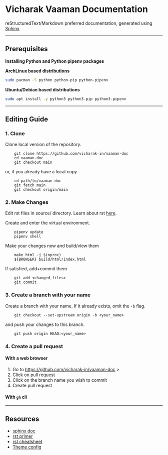 # Vicharak Vaaman Documentation

reStructuredText/Markdown preferred documentation, generated using [Sphinx](https://www.sphinx-doc.org/en/master/usage/quickstart.html).

---

## Prerequisites

**Installing Python and Python pipenv packages**

**ArchLinux based distributions**
```bash
sudo pacman -S python python-pip python-pipenv
```

**Ubuntu/Debian based distributions**
```bash
sudo apt install -y python3 python3-pip python3-pipenv
```

---

## Editing Guide

### 1. Clone 

Clone local version of the repository. 
```
    git clone https://github.com/vicharak-in/vaaman-doc
    cd vaaman-doc
    git checkout main
```
or, if you already have a local copy
```
	cd path/to/vaaman-doc
    git fetch main
    git checkout origin/main
```

### 2. Make Changes 

Edit rst files in source/ directory. Learn about rst [here](https://www.sphinx-doc.org/en/master/usage/restructuredtext/basics.html#restructuredtext-primer).

Create and enter the virtual environment.
```
    pipenv update
    pipenv shell 
```
Make your changes now and build/view them
```
    make html -j $(nproc)
    ${BROWSER} build/html/index.html
```
If satisfied, add+commit them
```
    git add <changed_files>
    git commit
```

### 3. Create a branch with your name

Create a branch with your name. If it already exists, omit the `-b` flag.
```
    git checkout --set-upstream origin -b <your_name>
```
and push your changes to this branch.
```
    git push origin HEAD:<your_name>
```

### 4. Create a pull request

#### With a web browser 
1. Go to https://github.com/vicharak-in/vaaman-doc > 
2. Click on pull request 
3. Click on the branch name you wish to commit
4. Create pull request

#### With `gh` cli


---

## Resources

- [sphinx doc](https://www.sphinx-doc.org/en/master/index.html)
- [rst primer](https://www.sphinx-doc.org/en/master/usage/restructuredtext/basics.html#restructuredtext-primer)
- [rst cheatsheet](https://bashtage.github.io/sphinx-material/rst-cheatsheet/rst-cheatsheet.html)
- [Theme config](https://sphinxawesome.xyz)
